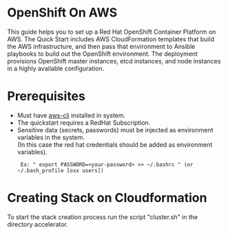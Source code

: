 # OpenShift On AWS
This guide helps you to set up a Red Hat OpenShift Container Platform on AWS. The Quick Start includes AWS CloudFormation templates that build the AWS infrastructure, and then pass that environment to Ansible playbooks to build out the OpenShift environment. The deployment provisions OpenShift master instances, etcd instances, and node instances in a highly available configuration. 
# Prerequisites
- Must have [aws-cli](https://docs.aws.amazon.com/cli/latest/userguide/install-linux.html#install-linux-path) installed in system.
- The quickstart requires a RedHat Subscription. 
- Sensitive data (secrets, passwords) must be injected as environment variables in the system.<br />(In this case the red hat credentials should be added as environment variables).
  ```
   Ex: " export PASSWORD=<your-password> >> ~/.bashrc " (or ~/.bash_profile [osx users])
  ```
 # Creating Stack on Cloudformation
 To start the stack creation process run the script "cluster.sh" in the directory accelerator.
  
